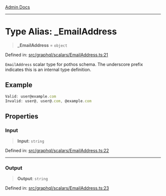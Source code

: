 [Admin Docs](/)

***

# Type Alias: \_EmailAddress

> **\_EmailAddress** = `object`

Defined in: [src/graphql/scalars/EmailAddress.ts:21](https://github.com/PurnenduMIshra129th/talawa-api/blob/86f70716c91247c1756c784fed3bccb85b1ded8e/src/graphql/scalars/EmailAddress.ts#L21)

`EmailAddress` scalar type for pothos schema.
The underscore prefix indicates this is an internal type definition.

## Example

```ts
Valid: user@example.com
Invalid: user@, user@.com, @example.com
```

## Properties

### Input

> **Input**: `string`

Defined in: [src/graphql/scalars/EmailAddress.ts:22](https://github.com/PurnenduMIshra129th/talawa-api/blob/86f70716c91247c1756c784fed3bccb85b1ded8e/src/graphql/scalars/EmailAddress.ts#L22)

***

### Output

> **Output**: `string`

Defined in: [src/graphql/scalars/EmailAddress.ts:23](https://github.com/PurnenduMIshra129th/talawa-api/blob/86f70716c91247c1756c784fed3bccb85b1ded8e/src/graphql/scalars/EmailAddress.ts#L23)
